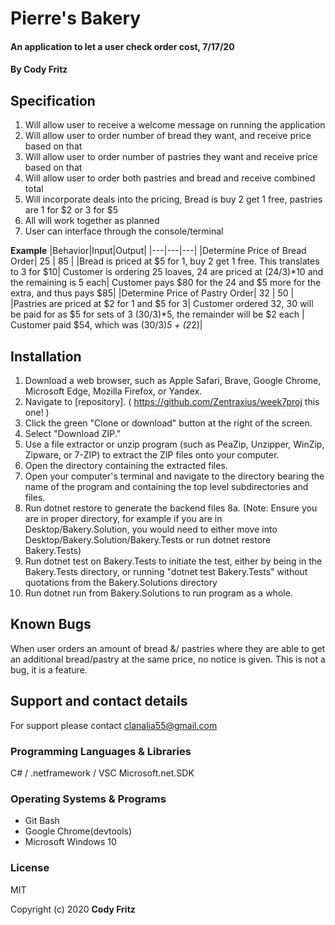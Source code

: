 # Pierre's Bakery

#### An application to let a user check order cost, 7/17/20

#### By Cody Fritz

## Specification

1. Will allow user to receive a welcome message on running the application
2. Will allow user to order number of bread they want, and receive price based on that
3. Will allow user to order number of pastries they want and receive price based on that
4. Will allow user to order both pastries and bread and receive combined total
5. Will incorporate deals into the pricing, Bread is buy 2 get 1 free, pastries are 1 for $2 or 3 for $5
6. All will work together as planned
7. User can interface through the console/terminal

**Example**
|Behavior|Input|Output|
|---|---|---|
|Determine Price of Bread Order| 25 | 85 |
|Bread is priced at $5 for 1, buy 2  get 1 free. This translates to 3 for $10| Customer is ordering 25 loaves, 24 are priced at (24/3)*10 and the remaining is 5 each| Customer pays $80 for the 24 and $5 more for the extra, and thus pays $85|
|Determine Price of Pastry Order| 32 | 50 |
|Pastries are priced at $2 for 1 and $5 for 3| Customer ordered 32, 30 will be paid for as $5 for sets of 3 (30/3)*5, the remainder will be $2 each | Customer paid $54, which was (30/3)*5 + (2*2)|

## Installation

1.  Download a web browser, such as Apple Safari, Brave, Google Chrome, Microsoft Edge, Mozilla Firefox, or Yandex.
2.  Navigate to [repository]. ( https://github.com/Zentraxius/week7proj this one! )
3.  Click the green "Clone or download" button at the right of the screen.
4.  Select "Download ZIP."
5.  Use a file extractor or unzip program (such as PeaZip, Unzipper, WinZip, Zipware, or 7-ZIP) to extract the ZIP files onto your computer.
6.  Open the directory containing the extracted files.
7.  Open your computer's terminal and navigate to the directory bearing the name of the program and containing the top level subdirectories and files.
8.  Run dotnet restore to generate the backend files
    8a. (Note: Ensure you are in proper directory, for example if you are in Desktop/Bakery.Solution, you would need to either move into Desktop/Bakery.Solution/Bakery.Tests or run dotnet restore Bakery.Tests)
9.  Run dotnet test on Bakery.Tests to initiate the test, either by being in the Bakery.Tests directory, or running "dotnet test Bakery.Tests" without quotations from the Bakery.Solutions directory
10. Run dotnet run from Bakery.Solutions to run program as a whole.

## Known Bugs

When user orders an amount of bread &/ pastries where they are able to get an additional bread/pastry at the same price, no notice is given. This is not a bug, it is a feature.

## Support and contact details

For support please contact clanalia55@gmail.com

### Programming Languages & Libraries

C# / .netframework / VSC
Microsoft.net.SDK

### Operating Systems & Programs

- Git Bash
- Google Chrome(devtools)
- Microsoft Windows 10

### License

MIT

Copyright (c) 2020 **Cody Fritz**
